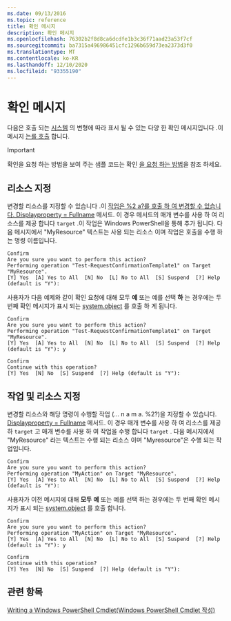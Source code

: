 ```yaml
---
ms.date: 09/13/2016
ms.topic: reference
title: 확인 메시지
description: 확인 메시지
ms.openlocfilehash: 76302b2f8d8ca6dcdfe1b3c36f71aad23a53f7cf
ms.sourcegitcommit: ba7315a496986451cfc1296b659d73ea2373d3f0
ms.translationtype: MT
ms.contentlocale: ko-KR
ms.lasthandoff: 12/10/2020
ms.locfileid: "93355190"
---
```

# <a name="confirmation-messages"></a>확인 메시지

다음은 호출 되는 [시스템](/dotnet/api/System.Management.Automation.Cmdlet.ShouldProcess) 의 변형에 따라 표시 될 수 있는 다양 한 확인 메시지입니다 .이 메시지 [는를 호출](/dotnet/api/System.Management.Automation.Cmdlet.ShouldContinue) 합니다.

> [!IMPORTANT]
> 확인을 요청 하는 방법을 보여 주는 샘플 코드는 확인 [을 요청 하는 방법](./how-to-request-confirmations.md)을 참조 하세요.

## <a name="specifying-the-resource"></a>리소스 지정

변경할 리소스를 지정할 수 있습니다 .이 [작업은 %2 a?를 호출 하 여 변경할 수 있습니다. Displayproperty = Fullname](/dotnet/api/System.Management.Automation.Cmdlet.ShouldProcess) 메서드. 이 경우 메서드의 매개 변수를 사용 하 여 리소스를 제공 합니다 `target` .이 작업은 Windows PowerShell을 통해 추가 됩니다. 다음 메시지에서 "MyResource" 텍스트는 사용 되는 리소스 이며 작업은 호출을 수행 하는 명령 이름입니다.

```Output
Confirm
Are you sure you want to perform this action?
Performing operation "Test-RequestConfirmationTemplate1" on Target "MyResource".
[Y] Yes  [A] Yes to All  [N] No  [L] No to All  [S] Suspend  [?] Help (default is "Y"):
```

사용자가 다음 예제와 같이 확인 요청에 대해 모두 **예** 또는 예를 선택 **하** 는 경우에는 두 번째 확인 메시지가 표시 되는 [system.object](/dotnet/api/System.Management.Automation.Cmdlet.ShouldContinue) 를 호출 하 게 됩니다.

```Output
Confirm
Are you sure you want to perform this action?
Performing operation "Test-RequestConfirmationTemplate1" on Target "MyResource".
[Y] Yes  [A] Yes to All  [N] No  [L] No to All  [S] Suspend  [?] Help (default is "Y"): y

Confirm
Continue with this operation?
[Y] Yes  [N] No  [S] Suspend  [?] Help (default is "Y"):
```

## <a name="specifying-the-operation-and-resource"></a>작업 및 리소스 지정

변경할 리소스와 해당 명령이 수행할 작업 (... n a m a. %2?)을 지정할 수 있습니다. [ Displayproperty = Fullname](/dotnet/api/System.Management.Automation.Cmdlet.ShouldProcess) 메서드. 이 경우 매개 변수를 사용 하 여 리소스를 제공 하 `target` 고 매개 변수를 사용 하 여 작업을 수행 합니다 `target` . 다음 메시지에서 "MyResource" 라는 텍스트는 수행 되는 리소스 이며 "Myresource"은 수행 되는 작업입니다.

```Output
Confirm
Are you sure you want to perform this action?
Performing operation "MyAction" on Target "MyResource".
[Y] Yes  [A] Yes to All  [N] No  [L] No to All  [S] Suspend  [?] Help (default is "Y"):
```

사용자가 이전 메시지에 대해 **모두** **예** 또는 예를 선택 하는 경우에는 두 번째 확인 메시지가 표시 되는 [system.object](/dotnet/api/System.Management.Automation.Cmdlet.ShouldContinue) 를 호출 합니다.

```Output
Confirm
Are you sure you want to perform this action?
Performing operation "MyAction" on Target "MyResource".
[Y] Yes  [A] Yes to All  [N] No  [L] No to All  [S] Suspend  [?] Help (default is "Y"): y

Confirm
Continue with this operation?
[Y] Yes  [N] No  [S] Suspend  [?] Help (default is "Y"):
```

## <a name="see-also"></a>관련 항목

[Writing a Windows PowerShell Cmdlet(Windows PowerShell Cmdlet 작성)](./writing-a-windows-powershell-cmdlet.md)
